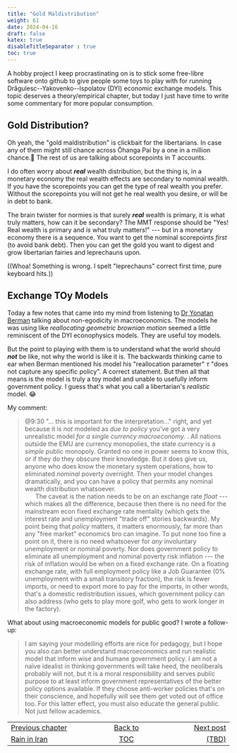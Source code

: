 ```yaml
---
title: "Gold Maldistribution"
weight: 61
date: 2024-04-16
draft: false
katex: true
disableTitleSeparator : true
toc: true
---
```


A hobby project I keep procrastinating on is to stick some free-libre software 
onto github to give people some toys to play with for running 
Drǎgulesc--Yakovenko--Ispolatov (DYI) economic exchange models. This topic deserves 
a theory/empirical chapter, but today I just have time to write some 
commentary for more popular consumption.

## Gold Distribution?

Oh yeah, the "gold maldistribution" is clickbait for the libertarians. In 
case any of them might still chance across Ōhanga Pai by a one in a million 
chance.🤣  The rest of us are talking about scorepoints in T accounts.

I do often worry about **_real_** wealth distribution, but the thing is, in a 
monetary economy the real wealth effects are secondary to nominal wealth. If 
you have the scorepoints you can get the type of real wealth you prefer. 
Without the scorepoints you will not get he real wealth you desire, or will 
be in debt to  bank.

The brain twister for normies is that surely **_real_** wealth is primary, it 
is what truly matters, how can it be secondary? The MMT response should be 
"Yes! Real wealth is primary and *is* what truly matters!" --- but in a 
monetary economy there is a sequence. You want to get the nominal 
scorepoints *first* (to avoid bank debt). Then you can get the gold you want 
to digest and grow libertarian fairies and leprechauns upon.

((Whoa! Something is wrong. I spelt "leprechauns" correct first time, pure 
keyboard hits.))

## Exchange TOy Models

Today a few notes that came into my mind from listening to 
[Dr Yonatan Berman](https://www.youtube.com/watch?v=V7j4eO4Kbls) 
talking about non-egodicity in macroeconomics. The models he was using like 
*reallocating geometric brownian motion* seemed a little reminiscent of the 
DYI econophysics models. They are useful toy models.

But the point to playing with them is to understand what the world should 
**_not_** be like, not why the world is like it is.  The backwards thinking 
came to ear when Berman mentioned his model his "reallocation parameter" 
$\tau$ "does not capture any specific policy". A correct statement. But then 
all that means is the model is truly a toy model and unable to usefully inform 
government policy. I guess that's what you call a libertarian's *realistic* 
model. 😂

My comment:
> @9:30 "... this is important for the interpretation..." right, and yet 
because it is _not_ modeled as _due to policy_ you've got a very unrealistic 
model _for a single currency macroeconomy._ .  All nations outside the EMU are 
currency monopolies, the state currency is a _simple_ public monopoly. Granted 
no one in power seems to know this, or if they do they obscure their knowledge. 
But it does give us, anyone who does know the monetary system operations, how 
to eliminated _nominal_ poverty overnight. Then your model changes 
dramatically, and you can have a policy that permits any nominal wealth 
distribution whatsoever.  
&nbsp;&nbsp;&nbsp;&nbsp;&nbsp;&nbsp;The caveat is the nation needs to be on 
an exchange rate _*float*_ --- which makes all the difference, because then 
there is no need for the mainstream econ fixed exchange rate mentality (which 
gets the interest rate and unemployment "trade off" stories backwards).  My 
point being that *_policy_* matters, it matters enormously, far more than any 
"free market" economics bro can imagine. To put none too fine a point on it, 
there is no need whatsoever for _any_ involuntary unemployment or nominal 
poverty. Nor does government policy to eliminate all unemployment and nominal 
poverty risk inflation --- the risk of inflation would be when on a fixed 
exchange rate. On a floating exchange rate, with full employment policy like 
a Job Guarantee (0% unemployment with a small transitory fraction), the risk 
is fewer imports, or need to export more to pay for the imports, in other 
words, that's a domestic redistribution issues, which government policy can 
also address (who gets to play more golf, who gets to work longer in the 
factory).

What about using macroeconomic models for public good?  I wrote a follow-up:
> I am saying your modelling efforts are nice for pedagogy, but I hope you 
also can better understand macroeconomics and run realistic model that inform 
wise and humane government policy. I am not a naïve idealist in thinking 
governments will take heed, the neoliberals probably will not, but it is a 
moral responsibility and serves public purpose to at least inform government 
representatives of the better policy options available. If they choose 
anti-worker policies that's on their conscience, and hopefully will see them 
get voted out of office too. For this latter effect, you must also educate 
the general public. Not just fellow academics.


<table style="border-collapse: collapse; border=0;">
    <colgroup>
       <col span="1" style="width: 25%;">
       <col span="1" style="width: 25%;">
       <col span="1" style="width: 20%;">
    </colgroup>
<tr style="border: 1px solid color:#0f0f0f;">
<td style="border: 1px solid color:#0f0f0f;">
<a href="../59_rain_in_iran">Previous chapter</a></td>
<td style="border: 1px solid color:#0f0f0f; text-align:center;">
<a href="../">Back to</a></td>
<td style="border: 1px solid color:#0f0f0f; text-align:right;">
<a href="./">Next post</a></td>
</tr>
<tr style="border: 1px solid color:#0f0f0f;">
<td style="border: 1px solid color:#0f0f0f;">
<a href="../59_rain_in_iran">Rain in Iran</a></td>
<td style="border: 1px solid color:#0f0f0f; text-align:center;">
<a href="../">TOC</a></td>
<td style="border: 1px solid color:#0f0f0f; text-align:right;">
<a href="./">(TBD)</a></td>
</tr>
</table>
